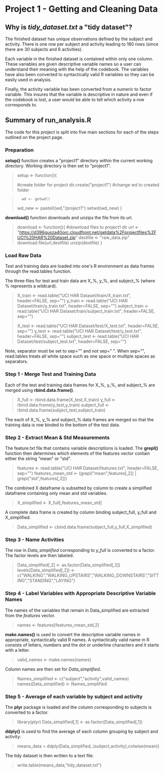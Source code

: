# Project 1 - Getting and Cleaning Data

## Why is *tidy_dataset.txt* a "tidy dataset"?

The finished dataset has unique observations defined by the subject and activity.  There is one row per subject and activity leading to 180 rows (since there are 30 subjects and 6 activities).

Each variable in the finished dataset is contained within only one column.  These variables are given descriptive variable names so a user can understand their meaning with the help of the codebook.  The variables have also been converted to syntactically valid R variables so they can be easily used in analysis.

Finally, the activity variable has been converted from a numeric to factor variable.  This insures that the variable is descriptive in nature and even if the codebook is lost, a user would be able to tell which activity a row corresponds to.

## Summary of run_analysis.R

The code for this project is split into five main sections for each of the steps outlined on the project page.  

### Preparation

**setup()** function creates a "project1" directory within the current working directory.  Working directory is then set to "project1".

> setup <- function(){
>
>	#create folder for project
>		dir.create("project1")
>	#change wd to created folder

>		wd <- getwd()
>	wd_new <- paste0(wd,"/project1")
>	setwd(wd_new)
>}


**download()** function downloads and unzips the file from its url.

> download <- function(){
>	 #download files to project1 dir
>	url <- "https://d396qusza40orc.cloudfront.net/getdata%2Fprojectfiles%2FUCI%20HAR%20Dataset.zip"
>	destfile <- "raw_data.zip"
>	download.file(url,destfile)
>	unzip(destfile)
> }


### Load Raw Data

Test and training data are loaded into one's R environment as data frames through the read.tables function. 

The three files for test and train data are X_%, y_%, and subject_% (where % represents a wildcard).

>  X_train <- read.table("UCI HAR Dataset/train/X_train.txt", header=FALSE, sep="")
>  y_train <- read.table("UCI HAR Dataset/train/y_train.txt", header=FALSE, sep="")
>  subject_train <- read.table("UCI HAR Dataset/train/subject_train.txt", header=FALSE, sep="")
>  
>  X_test <- read.table("UCI HAR Dataset/test/X_test.txt", header=FALSE, sep="")
>  y_test <- read.table("UCI HAR Dataset/test/y_test.txt", header=FALSE, sep="")
>  subject_test <- read.table("UCI HAR Dataset/test/subject_test.txt", header=FALSE, sep="")


Note, separator must be set to sep="" and not sep=" ".  When sep="", read.tables treats all white space such as one space or multiple spaces as separators.  

### Step 1 - Merge Test and Training Data

Each of the test and training data frames for X_%, y_%, and subject_% are merged using **rbind.data.frame()**.

>  X_full <- rbind.data.frame(X_test,X_train)
>  y_full <- rbind.data.frame(y_test,y_train)
>  subject_full <- rbind.data.frame(subject_test,subject_train)

The each of X_%, y_% and subject_% data frames are merged so that the training data is row binded to the bottom of the test data.

### Step 2 - Extract Mean & Std Measurements

The feature.txt file that contains variable descriptions is loaded.  The **grepl()** function then determines which elements of the features vector contain either the string "mean" or "std".

> features <- read.table("UCI HAR Dataset/features.txt", header=FALSE, sep="")
> features_mean_std <- (grepl("mean",features[,2]) | grepl("std",features[,2]))

The combined X dataframe is subsetted by column to create a simplified dataframe containing only mean and std variables.

> X_simplified <- X_full[,features_mean_std]

A complete data frame is created by column binding subject_full, y_full and X_simplified.

> Data_simplified <- cbind.data.frame(subject_full,y_full,X_simplified)

### Step 3 - Name Activities

The row in *Data_simplified* corresponding to *y_full* is converted to a factor.  The factor levels are then labeled.

> Data_simplified[,2] <- as.factor(Data_simplified[,2])
> levels(Data_simplified[,2]) <- c("WALKING","WALKING_UPSTAIRS","WALKING_DOWNSTAIRS","SITTING","STANDING","LAYING")

### Step 4 - Label Variables with Appropriate Descriptive Variable Names

The names of the variables that remain in Data_simplified are extracted from the *features* vector.

> names <- features[features_mean_std,2]

**make.names()** is used to convert the descriptive variable names in appropriate, syntactically valid R names.  A syntactically valid name in R consists of letters, numbers and the dot or underline characters and it starts with a letter.

> valid_names <- make.names(names)

Column names are then set for *Data_simplified*.

> Names_simplified <- c("subject","activity",valid_names)
> names(Data_simplified) <- Names_simplified

### Step 5 - Average of each variable by subject and activity

The **plyr** package is loaded and the column corresponding to subjects is converted to a factor.

> library(plyr)
> Data_simplified[,1] <- as.factor(Data_simplified[,1])

**ddply()** is used to find the average of each column grouping by subject and activity:

> means_data = ddply(Data_simplified,.(subject,activity),colwise(mean))

The tidy dataset is then written to a text file.

> write.table(means_data,"tidy_dataset.txt")




